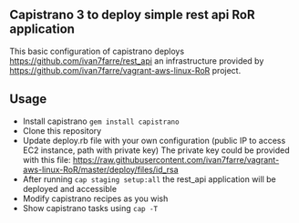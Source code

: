 ## Capistrano 3 to deploy simple rest api RoR application

This basic configuration of capistrano deploys https://github.com/ivan7farre/rest_api an infrastructure provided by
https://github.com/ivan7farre/vagrant-aws-linux-RoR project.


Usage
-----

* Install capistrano ``` gem install capistrano ```
* Clone this repository
* Update deploy.rb file with your own configuration (public IP to access EC2 instance, path with private key)
  The private key could be provided with this file:
  https://raw.githubusercontent.com/ivan7farre/vagrant-aws-linux-RoR/master/deploy/files/id_rsa
* After running ``` cap staging setup:all ``` the rest_api application will be deployed and accessible 
* Modify capistrano recipes as you wish
* Show capistrano tasks using ``` cap -T ```

